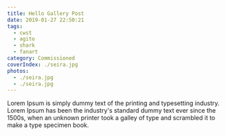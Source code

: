 ```yaml
---
title: Hello Gallery Post
date: 2019-01-27 22:50:21
tags: 
  - cwst
  - agito
  - shark
  - fanart
category: Commissioned
coverIndex: ./seira.jpg
photos: 
  - ./seira.jpg
  - ./seira.jpg
---
```


<!-- TODO: define post header properies -->

Lorem Ipsum is simply dummy text of the printing and typesetting industry. Lorem Ipsum has been the industry's standard dummy text ever since the 1500s, when an unknown printer took a galley of type and scrambled it to make a type specimen book.

<!-- ![seira](./seira.jpg) -->